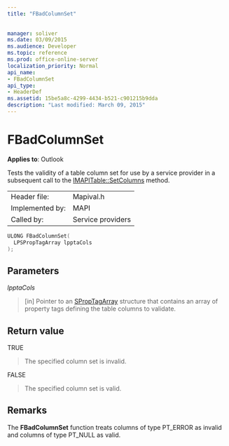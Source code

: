 ```yaml
---
title: "FBadColumnSet"
 
 
manager: soliver
ms.date: 03/09/2015
ms.audience: Developer
ms.topic: reference
ms.prod: office-online-server
localization_priority: Normal
api_name:
- FBadColumnSet
api_type:
- HeaderDef
ms.assetid: 15be5a8c-4299-4434-b521-c901215b9dda
description: "Last modified: March 09, 2015"
---
```


# FBadColumnSet

  
  
**Applies to**: Outlook 
  
Tests the validity of a table column set for use by a service provider in a subsequent call to the [IMAPITable::SetColumns](imapitable-setcolumns.md) method. 
  
|||
|:-----|:-----|
|Header file:  <br/> |Mapival.h  <br/> |
|Implemented by:  <br/> |MAPI  <br/> |
|Called by:  <br/> |Service providers  <br/> |
   
```cpp
ULONG FBadColumnSet(
  LPSPropTagArray lpptaCols
);
```

## Parameters

 _lpptaCols_
  
> [in] Pointer to an [SPropTagArray](sproptagarray.md) structure that contains an array of property tags defining the table columns to validate. 
    
## Return value

TRUE 
  
> The specified column set is invalid. 
    
FALSE 
  
> The specified column set is valid.
    
## Remarks

The **FBadColumnSet** function treats columns of type PT_ERROR as invalid and columns of type PT_NULL as valid. 
  

